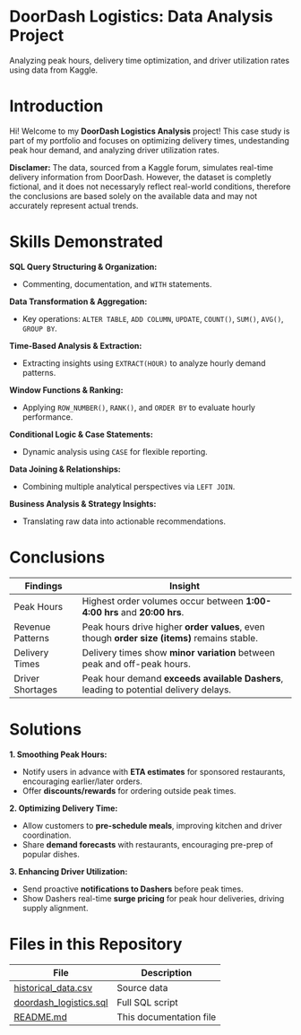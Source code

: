 # DoorDash Logistics: Data Analysis Project
Analyzing peak hours, delivery time optimization, and driver utilization rates using data from Kaggle.

# Introduction

Hi! Welcome to my **DoorDash Logistics Analysis** project! This case study is part of my portfolio and focuses on optimizing delivery times, undestanding peak hour demand, and analyzing driver utilization rates.

**Disclamer:** The data, sourced from a Kaggle forum, simulates real-time delivery information from DoorDash. However, the dataset is completly fictional, and it does not necessaryly reflect real-world conditions, therefore the conclusions are based solely on the available data and may not accurately represent actual trends.

# Skills Demonstrated

**SQL Query Structuring & Organization:**
* Commenting, documentation, and `WITH` statements.

**Data Transformation & Aggregation:**
* Key operations: `ALTER TABLE`, `ADD COLUMN`, `UPDATE`, `COUNT()`, `SUM()`, `AVG()`, `GROUP BY`.

**Time-Based Analysis & Extraction:**
* Extracting insights using `EXTRACT(HOUR)` to analyze hourly demand patterns.

**Window Functions & Ranking:**
* Applying `ROW_NUMBER()`, `RANK()`, and `ORDER BY` to evaluate hourly performance.

**Conditional Logic & Case Statements:**
* Dynamic analysis using `CASE` for flexible reporting.

**Data Joining & Relationships:**
* Combining multiple analytical perspectives via `LEFT JOIN`.

**Business Analysis & Strategy Insights:**
* Translating raw data into actionable recommendations.

# Conclusions

| Findings  | Insight |
| ------------- | ------------- |
| Peak Hours  | Highest order volumes occur between **1:00-4:00 hrs** and **20:00 hrs**.  |
| Revenue Patterns  | Peak hours drive higher **order values**, even though **order size (items)** remains stable.  |
| Delivery Times  | Delivery times show **minor variation** between peak and off-peak hours.  |
| Driver Shortages  | Peak hour demand **exceeds available Dashers**, leading to potential delivery delays.  |

# Solutions

**1. Smoothing Peak Hours:**
* Notify users in advance with **ETA estimates** for sponsored restaurants, encouraging earlier/later orders.
* Offer **discounts/rewards** for ordering outside peak times.

**2. Optimizing Delivery Time:**
* Allow customers to **pre-schedule meals**, improving kitchen and driver coordination.
* Share **demand forecasts** with restaurants, encouraging pre-prep of popular dishes.

**3. Enhancing Driver Utilization:**
* Send proactive **notifications to Dashers** before peak times.
* Show Dashers real-time **surge pricing** for peak hour deliveries, driving supply alignment.

# Files in this Repository

| **File**  | **Description**  |
| ---------  | --------------- |
| [historical_data.csv](https://www.kaggle.com/datasets/dharun4772/doordash-eta-prediction) | Source data |
| [doordash_logistics.sql](https://github.com/jacinta-escaffi/DoorDash_logistics/blob/main/DoorDash_logistics.sql) | Full SQL script |
| [README.md](https://github.com/jacinta-escaffi/DoorDash_logistics/blob/main/README.md) | This documentation file |
